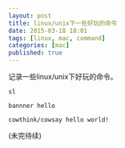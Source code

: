 ```yaml
---
layout: post
title: linux/unix下一些好玩的命令
date: 2015-03-18 18:01
tags: [linux, mac, command]
categories: [mac]
published: true
---
```


记录一些linux/unix下好玩的命令。

```
sl
```

```
bannner hello
```

```
cowthink/cowsay hello world!
```

(未完待续)